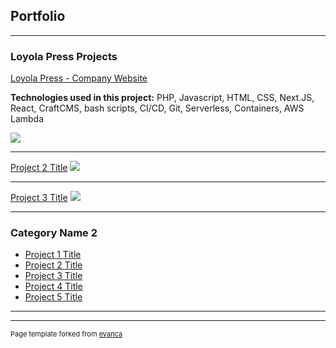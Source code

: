 ## Portfolio

---

### Loyola Press Projects

[Loyola Press - Company Website](https://www.loyolapress.com/)

**Technologies used in this project:** PHP, Javascript, HTML, CSS, Next.JS, React, CraftCMS, bash scripts, CI/CD, Git, Serverless, Containers, AWS Lambda

[<img src="images/website-loyolapress-2.gif?raw=true"/>](https://www.loyolapress.com/)

---
[Project 2 Title](/pdf/sample_presentation.pdf)
<img src="images/dummy_thumbnail.jpg?raw=true"/>

---
[Project 3 Title](http://example.com/)
<img src="images/dummy_thumbnail.jpg?raw=true"/>

---

### Category Name 2

- [Project 1 Title](http://example.com/)
- [Project 2 Title](http://example.com/)
- [Project 3 Title](http://example.com/)
- [Project 4 Title](http://example.com/)
- [Project 5 Title](http://example.com/)

---




---
<p style="font-size:11px">Page template forked from <a href="https://github.com/evanca/quick-portfolio">evanca</a></p>
<!-- Remove above link if you don't want to attibute -->
